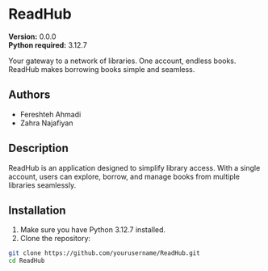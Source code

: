 # ReadHub

**Version:** 0.0.0  
**Python required:** 3.12.7  

Your gateway to a network of libraries. One account, endless books. ReadHub makes borrowing books simple and seamless.

## Authors

- Fereshteh Ahmadi 
- Zahra Najafiyan

## Description

ReadHub is an application designed to simplify library access. With a single account, users can explore, borrow, 
and manage books from multiple libraries seamlessly.

## Installation

1. Make sure you have Python 3.12.7 installed.
2. Clone the repository:

```bash
git clone https://github.com/yourusername/ReadHub.git
cd ReadHub
```